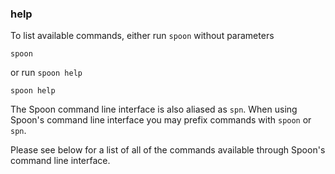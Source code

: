 ### help

To list available commands, either run `spoon` without parameters

	spoon

or run `spoon help`

	spoon help

The Spoon command line interface is also aliased as `spn`. When using Spoon's command line interface you may prefix commands with `spoon` or `spn`. 

Please see below for a list of all of the commands available through Spoon's command line interface.  